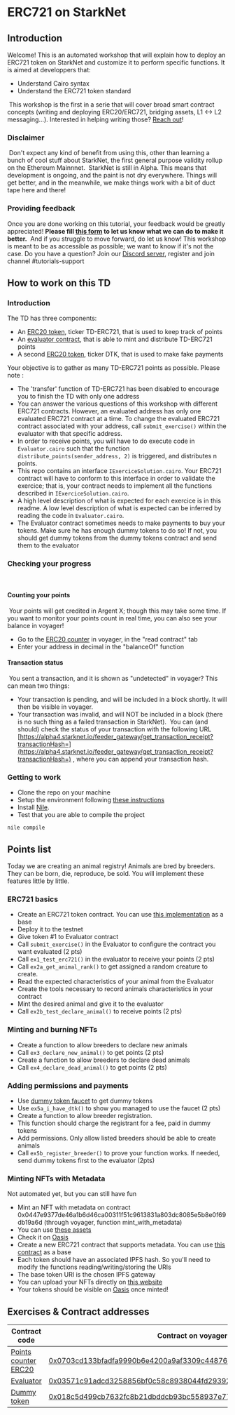 # ERC721 on StarkNet 

## Introduction
Welcome! This is an automated workshop that will explain how to deploy an ERC721 token on StarkNet and customize it to perform specific functions.
It is aimed at developpers that:
- Understand Cairo syntax
- Understand the ERC721 token standard

​
This workshop is the first in a serie that will cover broad smart contract concepts (writing and deploying ERC20/ERC721, bridging assets, L1 <-> L2 messaging...). 
Interested in helping writing those? [Reach out](https://twitter.com/HenriLieutaud)!
​

### Disclaimer
​
Don't expect any kind of benefit from using this, other than learning a bunch of cool stuff about StarkNet, the first general purpose validity rollup on the Ethereum Mainnnet.
​
StarkNet is still in Alpha. This means that development is ongoing, and the paint is not dry everywhere. Things will get better, and in the meanwhile, we make things work with a bit of duct tape here and there!
​

### Providing feedback
Once you are done working on this tutorial, your feedback would be greatly appreciated! 
**Please fill [this form](https://forms.reform.app/starkware/untitled-form-4/kaes2e) to let us know what we can do to make it better.** 
​
And if you struggle to move forward, do let us know! This workshop is meant to be as accessible as possible; we want to know if it's not the case.
​
Do you have a question? Join our [Discord server](https://discord.gg/YHz7drT3), register and join channel #tutorials-support
​

## How to work on this TD
### Introduction
The TD has three components:
- An [ERC20 token](contracts/token/TDERC20.cairo), ticker TD-ERC721, that is used to keep track of points 
- An [evaluator contract](contracts/Evaluator.cairo), that is able to mint and distribute TD-ERC721 points
- A second [ERC20 token](contracts/token/dummy_token.cairo), ticker DTK, that is used to make fake payments

Your objective is to gather as many TD-ERC721 points as possible. Please note :
- The 'transfer' function of TD-ERC721 has been disabled to encourage you to finish the TD with only one address
- You can answer the various questions of this workshop with different ERC721 contracts. However, an evaluated address has only one evaluated ERC721 contract at a time. To change the evaluated ERC721 contract associated with your address, call `submit_exercise()`  within the evaluator with that specific address.
- In order to receive points, you will have to do execute code in `Evaluator.cairo` such that the function `distribute_points(sender_address, 2)` is triggered, and distributes n points.
- This repo contains an interface `IExerciceSolution.cairo`. Your ERC721 contract will have to conform to this interface in order to validate the exercice; that is, your contract needs to implement all the functions described in `IExerciceSolution.cairo`. 
- A high level description of what is expected for each exercice is in this readme. A low level description of what is expected can be inferred by reading the code in `Evaluator.cairo`.
- The Evaluator contract sometimes needs to make payments to buy your tokens. Make sure he has enough dummy tokens to do so! If not, you should get dummy tokens from the dummy tokens contract and send them to the evaluator


### Checking your progress
​
#### Counting your points
​
Your points will get credited in Argent X; though this may take some time. If you want to monitor your points count in real time, you can also see your balance in voyager!
​
-   Go to the  [ERC20 counter](https://goerli.voyager.online/contract/0x0555750f277a7abd2d7abf4c16806554bd750eb26d87ce58c6cb13b2158dcbc1#readContract)  in voyager, in the "read contract" tab
-   Enter your address in decimal in the "balanceOf" function
​
#### [](https://github.com/l-henri/starknet-cairo-101/blob/main/README.md#transaction-status)Transaction status
​
You sent a transaction, and it is shown as "undetected" in voyager? This can mean two things:
​
-   Your transaction is pending, and will be included in a block shortly. It will then be visible in voyager.
-   Your transaction was invalid, and will NOT be included in a block (there is no such thing as a failed transaction in StarkNet).
​
You can (and should) check the status of your transaction with the following URL  [https://alpha4.starknet.io/feeder_gateway/get_transaction_receipt?transactionHash=](https://alpha4.starknet.io/feeder_gateway/get_transaction_receipt?transactionHash=)  , where you can append your transaction hash.
​

### Getting to work
- Clone the repo on your machine
- Setup the environment following [these instructions](https://starknet.io/docs/quickstart.html#quickstart)
- Install [Nile](https://github.com/OpenZeppelin/nile).
- Test that you are able to compile the project
```
nile compile
```

## Points list
Today we are creating an animal registry! Animals are bred by breeders. They can be born, die, reproduce, be sold. You will implement these features little by little.

### ERC721 basics
- Create an ERC721 token contract. You can use [this implementation](contracts/token/ERC721/ERC721.cairo) as a base
- Deploy it to the testnet
- Give token #1 to Evaluator contract
- Call `submit_exercise()` in the Evaluator to configure the contract you want evaluated (2 pts)
- Call `ex1_test_erc721()` in the evaluator to receive your points (2 pts) 
- Call `ex2a_get_animal_rank()` to get assigned a random creature to create. 
- Read the expected characteristics of your animal from the Evaluator
- Create the tools necessary to record animals characteristics in your contract
- Mint the desired animal and give it to the evaluator
- Call `ex2b_test_declare_animal()` to receive points (2 pts)

### Minting and burning NFTs
- Create a function to allow breeders to declare new animals
- Call `ex3_declare_new_animal()` to get points (2 pts)
- Create a function to allow breeders to declare dead animals
- Call `ex4_declare_dead_animal()` to get points (2 pts)

### Adding permissions and payments
- Use [dummy token faucet](contracts/token/dummy_token.cairo) to get dummy tokens 
- Use `ex5a_i_have_dtk()` to show you managed to use the faucet (2 pts)
- Create a function to allow breeder registration. 
- This function should charge the registrant for a fee, paid in dummy tokens
- Add permissions. Only allow listed breeders should be able to create animals
- Call `ex5b_register_breeder()` to prove your function works. If needed, send dummy tokens first to the evaluator (2pts)


### Minting NFTs with Metadata
Not automated yet, but you can still have fun
- Mint an NFT with metadata on contract 0x0447e9377de46a1b6d46ca00311f51c9613831a803dc8085e5b8e0f69db19a6d (through voyager, function mint_with_metadata)
- You can use [these assets](assets/)
- Check it on [Oasis](https://testnet.playoasis.xyz/)
- Create a new ERC721 contract that supports metadata. You can use [this contract](contracts/token/ERC721/ERC721_metadata.cairo) as a base
- Each token should have an associated IPFS hash. So you'll need to modify the functions reading/writing/storing the URIs
- The base token URI is the chosen IPFS gateway
- You can upload your NFTs directly on [this website](https://www.pinata.cloud/)
- Your tokens should be visible on [Oasis](https://testnet.playoasis.xyz/) once minted!

## Exercises & Contract addresses 
|Contract code|Contract on voyager|
|---|---|
|[Points counter ERC20](contracts/token/ERC20/TDERC20.cairo)|[0x0703cd133bfadfa9990b6e4200a9af3309c44876174b5dac5036a27a18ff6e19](https://goerli.voyager.online/contract/0x0703cd133bfadfa9990b6e4200a9af3309c44876174b5dac5036a27a18ff6e19)|
|[Evaluator](contracts/Evaluator.cairo)|[0x03571c91adcd3258856bf0c58c8938044fd2939224d5ae9878d14d3ad43c333b](https://goerli.voyager.online/contract/0x03571c91adcd3258856bf0c58c8938044fd2939224d5ae9878d14d3ad43c333b)|
|[Dummy token](contracts/token/ERC20/dummy_token.cairo)|[0x018c5d499cb7632fc8b21dbddcb93bc558937e773d6016212e428a98f418ed13](https://goerli.voyager.online/contract/0x018c5d499cb7632fc8b21dbddcb93bc558937e773d6016212e428a98f418ed13)|

​
​